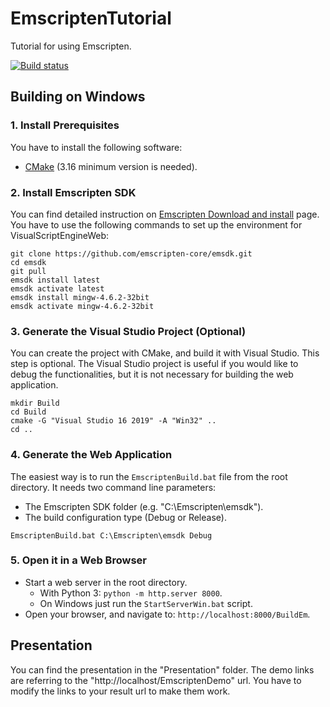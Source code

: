 # EmscriptenTutorial

Tutorial for using Emscripten.

[![Build status](https://ci.appveyor.com/api/projects/status/g3bih5yhlu9hsrko?svg=true)](https://ci.appveyor.com/project/kovacsv/emscriptentutorial)

## Building on Windows

### 1. Install Prerequisites

You have to install the following software:
- [CMake](https://cmake.org) (3.16 minimum version is needed).

### 2. Install Emscripten SDK

You can find detailed instruction on [Emscripten Download and install](https://emscripten.org/docs/getting_started/downloads.html) page. You have to use the following commands to set up the environment for VisualScriptEngineWeb:

```
git clone https://github.com/emscripten-core/emsdk.git
cd emsdk
git pull
emsdk install latest
emsdk activate latest
emsdk install mingw-4.6.2-32bit
emsdk activate mingw-4.6.2-32bit
```

### 3. Generate the Visual Studio Project (Optional)

You can create the project with CMake, and build it with Visual Studio. This step is optional. The Visual Studio project is useful if you would like to debug the functionalities, but it is not necessary for building the web application.

```
mkdir Build
cd Build
cmake -G "Visual Studio 16 2019" -A "Win32" ..
cd ..
```

### 4. Generate the Web Application

The easiest way is to run the `EmscriptenBuild.bat` file from the root directory. It needs two command line parameters:
- The Emscripten SDK folder (e.g. "C:\Emscripten\emsdk").
- The build configuration type (Debug or Release).

```
EmscriptenBuild.bat C:\Emscripten\emsdk Debug
```

### 5. Open it in a Web Browser

- Start a web server in the root directory.
  - With Python 3: `python -m http.server 8000`.
  - On Windows just run the `StartServerWin.bat` script.
- Open your browser, and navigate to: `http://localhost:8000/BuildEm`.


## Presentation

You can find the presentation in the "Presentation" folder. The demo links are referring to the "http://localhost/EmscriptenDemo" url. You have to modify the links to your result url to make them work.
